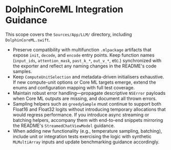 # DolphinCoreML Integration Guidance

This scope covers the `Sources/App/LLM/` directory, including `DolphinCoreML.swift`.

- Preserve compatibility with multifunction `.mlpackage` artifacts that expose `init`, `decode`,
  and `encode` entry points. Keep function names (`input_ids`, `attention_mask`, `past_k_*`,
  `out_v_*`, etc.) synchronized with the exporter and reflect any naming changes in the README's
  code samples.
- Keep `ComputeUnitSelection` and metadata-driven initialisers exhaustive. If new compute-unit
  options or Core ML targets emerge, extend the enums and configuration mapping with full test
  coverage.
- Maintain robust error handling—propagate descriptive `NSError` payloads when Core ML outputs are
  missing, and document all thrown errors.
- Sampling helpers such as `greedySample` must continue to support both Float16 and Float32 logits
  without introducing temporary allocations that would regress performance. If you introduce async
  streaming or batching helpers, accompany them with end-to-end snippets mirroring the README's
  `StreamedChatViewModel` guidance.
- When adding new functionality (e.g., temperature sampling, batching), include unit or integration
  tests exercising the logic with synthetic `MLMultiArray` inputs and update benchmarking guidance
  accordingly.
